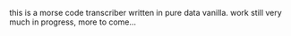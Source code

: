 this is a morse code transcriber written in pure data vanilla. work still very much in progress, more to come...
